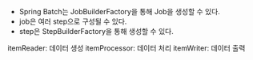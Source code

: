 - Spring Batch는 JobBuilderFactory을 통해 Job을 생성할 수 있다.
- job은 여러 step으로 구성될 수 있다.
- step은 StepBuilderFactory을 통해 생성할 수 있다.

itemReader: 데이터 생성
itemProcessor: 데이터 처리
itemWriter: 데이터 출력
